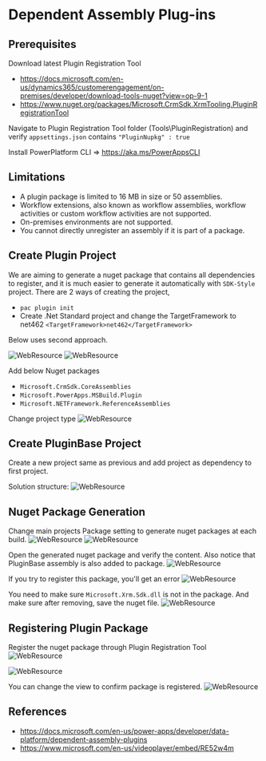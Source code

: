 # Dependent Assembly Plug-ins

## Prerequisites

Download latest Plugin Registration Tool

- https://docs.microsoft.com/en-us/dynamics365/customerengagement/on-premises/developer/download-tools-nuget?view=op-9-1
- https://www.nuget.org/packages/Microsoft.CrmSdk.XrmTooling.PluginRegistrationTool

Navigate to Plugin Registration Tool folder (Tools\PluginRegistration) and verify `appsettings.json` contains `"PluginNupkg" : true`

Install PowerPlatform CLI => https://aka.ms/PowerAppsCLI

## Limitations

- A plugin package is limited to 16 MB in size or 50 assemblies.
- Workflow extensions, also known as workflow assemblies, workflow activities or custom workflow activities are not supported.
- On-premises environments are not supported.
- You cannot directly unregister an assembly if it is part of a package.

## Create Plugin Project

We are aiming to generate a nuget package that contains all dependencies to register, and it is much easier to generate it automatically with `SDK-Style` project. There are 2 ways of creating the project,

- `pac plugin init`
- Create .Net Standard project and change the TargetFramework to net462 `<TargetFramework>net462</TargetFramework>`

Below uses second approach.

![WebResource](Images/1.png)
![WebResource](Images/2.png)

Add below Nuget packages

- `Microsoft.CrmSdk.CoreAssemblies`
- `Microsoft.PowerApps.MSBuild.Plugin`
- `Microsoft.NETFramework.ReferenceAssemblies`

Change project type
![WebResource](Images/3.png)

## Create PluginBase Project

Create a new project same as previous and add project as dependency to first project.

Solution structure:
![WebResource](Images/4.png)

## Nuget Package Generation

Change main projects Package setting to generate nuget packages at each build.
![WebResource](Images/5.png)
![WebResource](Images/6.png)

Open the generated nuget package and verify the content. Also notice that PluginBase assembly is also added to package.
![WebResource](Images/7.png)

If you try to register this package, you'll get an error
![WebResource](Images/8.png)

You need to make sure `Microsoft.Xrm.Sdk.dll` is not in the package.
And make sure after removing, save the nuget file.
![WebResource](Images/9.png)

## Registering Plugin Package

Register the nuget package through Plugin Registration Tool
![WebResource](Images/10.png)

![WebResource](Images/11.png)

You can change the view to confirm package is registered.
![WebResource](Images/12.png)

## References

- https://docs.microsoft.com/en-us/power-apps/developer/data-platform/dependent-assembly-plugins
- https://www.microsoft.com/en-us/videoplayer/embed/RE52w4m
